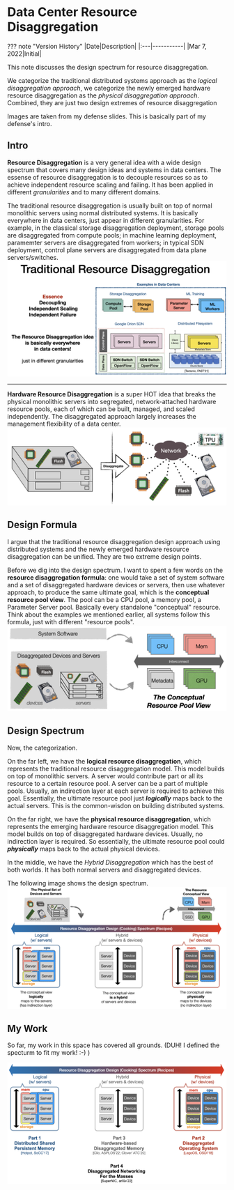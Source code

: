 # Data Center Resource Disaggregation

??? note "Version History"
	|Date|Description|
	|:---|-----------|
	|Mar 7, 2022|Initial|

This note discusses the design spectrum for resource disaggregation.

We categorize the traditional distributed systems approach as
the *logical disaggregation approach*,
we categorize the newly emerged hardware resource disaggregation
as the *physical disaggregation approach*.
Combined, they are just two design extremes of resource disaggregation

Images are taken from my defense slides.
This is basically part of my defense's intro.

## Intro
**Resource Disaggregation** is a very general idea
with a wide design spectrum that covers many
design ideas and systems in data centers.
The essense of resource disaggregation
is to decouple resources so as to achieve independent
resource scaling and failing.
It has been applied in different *granularities*
and to many different domains.

The traditional resource disaggregation is usually
built on top of normal monolithic servers using normal distributed systems.
It is basically everywhere in data centers,
just appear in different granularities.
For example, in the classical storage disaggregation
deployment, storage pools are disaggregated from compute pools;
in machine learning deployment, paramemter servers are disaggregated
from workers; in typical SDN deployment, control plane servers
are disaggregated from data plane servers/switches.
![3](./resource-disaggregation-spectrum/3.png)

---

**Hardware Resource Disaggregation** is a super HOT idea
that breaks the physical monolithic
servers into segregated, network-attached hardware resource pools,
each of which can be built, managed, and scaled independently.
The disaggregated approach largely increases the management
flexibility of a data center.
![4](./resource-disaggregation-spectrum/4.png)

## Design Formula

I argue that the traditional resource disaggregation design approach
using distributed systems and the newly emerged hardware resource
disaggregation can be unified. They are two extreme design points.

Before we dig into the design spectrum.
I want to spent a few words on the **resource disaggregation formula**:
one would take a set of system software and a set of disaggregated
hardware devices or servers, then use whatever approach, to produce
the same ultimate goal, which is the **conceptual resource pool view**.
The pool can be a CPU pool, a memory pool, a Parameter Server pool.
Basically every standalone "conceptual" resource.
Think about the examples we mentioned earlier,
all systems follow this formula, just with different "resource pools".
![1](./resource-disaggregation-spectrum/1.png)

## Design Spectrum

Now, the categorization.

On the far left, we have the **logical resource disaggregation**,
which represents the traditional resource disaggregation model.
This model builds on top of monolithic servers.
A server would contribute part or all its resource
to a certain resource pool. A server can be a part of multiple pools.
Usually, an indirection layer at each server
is required to achieve this goal.
Essentially, the ultimate resource pool just _**logically**_ maps
back to the actual servers.
This is the common-wisdon on building distributed systems.

On the far right, we have the **physical resource disaggregation**,
which represents the emerging hardware resource disaggregation model.
This model builds on top of disaggregated hardware devices.
Usually, no indirection layer is required.
So essentially, the ultimate resource pool could _**physically**_ maps
back to the actual physical devices.

In the middle, we have the *Hybrid Disaggregation* which
has the best of both worlds. It has both normal servers
and disaggregated devices.

The following image shows the design spectrum.
![2](./resource-disaggregation-spectrum/2.png)

## My Work

So far, my work in this space has covered all grounds.
(DUH! I defined the specturm to fit my work! :-) )

![myWork](./resource-disaggregation-spectrum/myWork.png)
